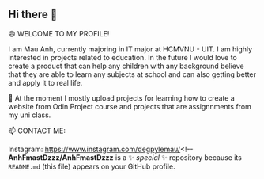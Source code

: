 ## Hi there 👋

😄 WELCOME TO MY PROFILE!

I am Mau Anh, currently majoring in IT major at HCMVNU - UIT. I am highly interested in projects related to education. In the future I would love to create a product that can help any children with any background believe that they are able to learn any subjects at school and can also getting better and apply it to real life.

🔭 At the moment I mostly upload projects for learning how to create a website from Odin Project course and projects that are assignnments from my uni class.

📫 CONTACT ME:

Instagram: https://www.instagram.com/degpylemau/<!--
**AnhFmastDzzz/AnhFmastDzzz** is a ✨ _special_ ✨ repository because its `README.md` (this file) appears on your GitHub profile.


